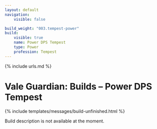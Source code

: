 ```yaml
---
layout: default
navigation:
    visible: false

build_weight: "003.tempest-power"
build:
    visible: true
    name: Power DPS Tempest
    type: Power
    profession: Tempest
---
```

{% include urls.md %}

# Vale Guardian: Builds &ndash; Power DPS Tempest
{% include templates/messages/build-unfinished.html %}

Build description is not available at the moment.
